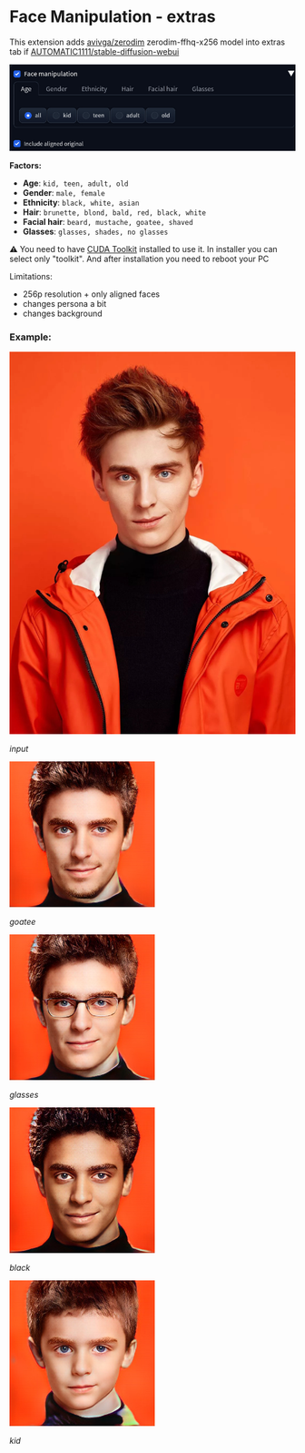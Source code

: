 # Face Manipulation - extras

This extension adds [avivga/zerodim](https://github.com/avivga/zerodim) zerodim-ffhq-x256 model into extras tab if [AUTOMATIC1111/stable-diffusion-webui](https://github.com/AUTOMATIC1111/stable-diffusion-webui)

![](/images/ui.jpg)

**Factors:**
- **Age**: `kid, teen, adult, old`
- **Gender**: `male, female`
- **Ethnicity**: `black, white, asian`
- **Hair**: `brunette, blond, bald, red, black, white`
- **Facial hair**: `beard, mustache, goatee, shaved`
- **Glasses**: `glasses, shades, no glasses`

⚠️ You need to have [CUDA Toolkit](https://developer.nvidia.com/cuda-downloads) installed to use it. In installer you can select only "toolkit". And after installation you need to reboot your PC

Limitations:
- 256p resolution + only aligned faces
- changes persona a bit
- changes background

### Example:
![](/images/input.jpg)

*input*

![](/images/goatee.jpg)

*goatee*

![](/images/glasses.jpg)

*glasses*

![](/images/black.jpg)

*black*

![](/images/kid.jpg)

*kid*



